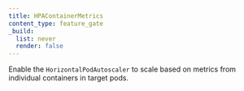 ```yaml
---
title: HPAContainerMetrics
content_type: feature_gate
_build:
  list: never
  render: false
---
```

Enable the `HorizontalPodAutoscaler` to scale based on
metrics from individual containers in target pods.
